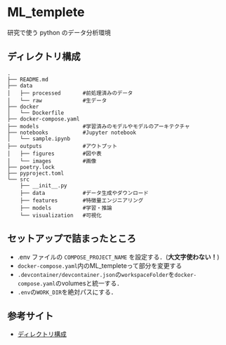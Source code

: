 # ML_templete

研究で使う python のデータ分析環境

## ディレクトリ構成

```
.
├── README.md
├── data
│   ├── processed       #前処理済みのデータ
│   └── raw             #生データ
├── docker
│   └── Dockerfile
├── docker-compose.yaml
├── models              #学習済みのモデルやモデルのアーキテクチャ
├── notebooks           #Jupyter notebook
│   └── sample.ipynb
├── outputs             #アウトプット
│   ├── figures         #図や表
│   └── images          #画像
├── poetry.lock
├── pyproject.toml
└── src
    ├── __init__.py
    ├── data            #データ生成やダウンロード
    ├── features        #特徴量エンジニアリング
    ├── models          #学習・推論
    └── visualization   #可視化
```

## セットアップで詰まったところ

- .env ファイルの `COMPOSE_PROJECT_NAME` を設定する．(**大文字使わない！**)
- `docker-compose.yaml`内のML_templeteって部分を変更する
- `.devcontainer/devcontainer.json`の`workspaceFolder`を`docker-compose.yaml`のvolumesと統一する．
- `.env`の`WORK_DIR`を絶対パスにする．

## 参考サイト

- [ディレクトリ構成](https://zenn.dev/pluck/articles/63413cdd51f790)
